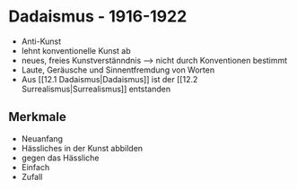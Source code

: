 # Dadaismus - 1916-1922
- Anti-Kunst
- lehnt konventionelle Kunst ab
- neues, freies Kunstverstänndnis --> nicht durch Konventionen bestimmt
- Laute, Geräusche und Sinnentfremdung von Worten
- Aus [[12.1 Dadaismus|Dadaismus]] ist der [[12.2 Surrealismus|Surrealismus]] entstanden
## Merkmale
-   Neuanfang
-   Hässliches in der Kunst abbilden
-   gegen das Hässliche
-   Einfach
-   Zufall
